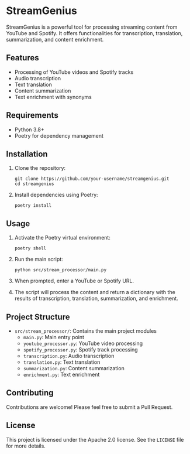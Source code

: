 # StreamGenius

StreamGenius is a powerful tool for processing streaming content from YouTube and Spotify. It offers functionalities for transcription, translation, summarization, and content enrichment.

## Features

- Processing of YouTube videos and Spotify tracks
- Audio transcription
- Text translation
- Content summarization
- Text enrichment with synonyms

## Requirements

- Python 3.8+
- Poetry for dependency management

## Installation

1. Clone the repository:
   ```
   git clone https://github.com/your-username/streamgenius.git
   cd streamgenius
   ```

2. Install dependencies using Poetry:
   ```
   poetry install
   ```

## Usage

1. Activate the Poetry virtual environment:
   ```
   poetry shell
   ```

2. Run the main script:
   ```
   python src/stream_processor/main.py
   ```

3. When prompted, enter a YouTube or Spotify URL.

4. The script will process the content and return a dictionary with the results of transcription, translation, summarization, and enrichment.

## Project Structure

- `src/stream_processor/`: Contains the main project modules
  - `main.py`: Main entry point
  - `youtube_processor.py`: YouTube video processing
  - `spotify_processor.py`: Spotify track processing
  - `transcription.py`: Audio transcription
  - `translation.py`: Text translation
  - `summarization.py`: Content summarization
  - `enrichment.py`: Text enrichment

## Contributing

Contributions are welcome! Please feel free to submit a Pull Request.

## License

This project is licensed under the Apache 2.0 license. See the `LICENSE` file for more details.
